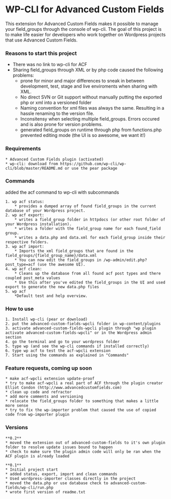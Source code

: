 # WP-CLI for Advanced Custom Fields

This extension for Advanced Custom Fields makes it possible to manage your field_groups through the console of wp-cli. The goal of this project is to make life easier for developers who work together on Wordpress projects that use Advanced Custom Fields.

### Reasons to start this project

* There was no link to wp-cli for ACF
* Sharing field_groups through XML or by php code caused the following problems:
	* prone for minor and major differences to sneak in between development, test, stage and live enviroments when sharing with XML.
	* No direct SVN or Git support without manually putting the exported php or xml into a versioned folder
	* Naming convention for xml files was always the same. Resulting in a hassle renaming to the version file.
	* Inconsitensy when selecting multiple field_groups. Errors occured and is also prone for version problems.
	* generated field_groups on runtime through php from functions.php prevented editing mode (the UI is so awesome, we want it!)

### Requirements
	* Advanced Custom Fields plugin (activated)
	* wp-cli: download from https://github.com/wp-cli/wp-cli/blob/master/README.md or use the pear package

### Commands

added the acf command to wp-cli with subcommands
	
	1. wp acf status: 	
		* provides a dumped array of found field_groups in the current database of your Wordpress project.
	2. wp acf export: 	
		* writes a field_group folder in httpdocs (or other root folder of your Wordpress installation).
		* writes a folder with the field_group name for each found_field group.
		* writes a data.php and data.xml for each field_group inside their respective folders.
	3. wp acf import: 	
		* Imports the xml field_groups that are found in the field_groups/{field_group_name}/data.xml
		* You can now edit the field_groups in /wp-admin/edit.php?post_type=acf (use the awesome UI).
	4. wp acf clean:	
		* Cleans up the database from all found acf post types and there coupled post_meta values
		* Use this after you've edited the field_groups in the UI and used export to generate the new data.php files
	5. wp acf			
		*Default test and help overview.


### How to use
	1. Install wp-cli (pear or download)
	2. put the advanced-custom-fields-wpcli folder in wp-content/plugins
	3. activate advanced-custom-fields-wpcli plugin through "wp plugin activate advanced-custom-fields-wpcli" or in the Wordpress admin section
	4. go the terminal and go to your wordpress folder
	5. type wp (and see the wp-cli commands if installed correctly)
	6. type wp acf to test the acf-wpcli extension
	7. Start using the commands as explained in "Commands"


### Feature requests, coming up soon
	* make acf-wpcli extension update-proof
	* try to make acf-wpcli a real part of ACF through the plugin creator Elliot Condon (http://www.advancedcustomfields.com)
	* clean up code and refractor
	* add more comments and versioning
	* relocate the field_groups folder to something that makes a little more sense
	* try to fix the wp-importer problem that caused the use of copied code from wp-importer plugin


### Versions
	**0.2** 
	* moved the extension out of advanced-custom-fields to it's own plugin folder to resolve update issues bound to happen
	* check to make sure the plugin admin code will only be ran when the ACF plugin is already loaded

	**0.1**
	* Initial project start
	* added status, export, import and clean commands
	* Used wordpress-importer classes directly in the project
	* moved the data.php or use database check to advanced-custom-fields/wp-cli/run.php
	* wrote first version of readme.txt